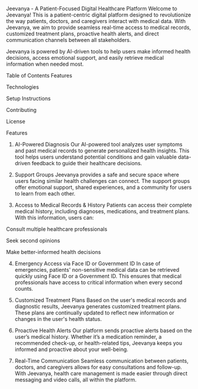 Jeevanya - A Patient-Focused Digital Healthcare Platform
Welcome to Jeevanya! This is a patient-centric digital platform designed to revolutionize the way patients, doctors, and caregivers interact with medical data. With Jeevanya, we aim to provide seamless real-time access to medical records, customized treatment plans, proactive health alerts, and direct communication channels between all stakeholders.

Jeevanya is powered by AI-driven tools to help users make informed health decisions, access emotional support, and easily retrieve medical information when needed most.

Table of Contents
Features

Technologies

Setup Instructions

Contributing

License

Features
1. AI-Powered Diagnosis
Our AI-powered tool analyzes user symptoms and past medical records to generate personalized health insights. This tool helps users understand potential conditions and gain valuable data-driven feedback to guide their healthcare decisions.

2. Support Groups
Jeevanya provides a safe and secure space where users facing similar health challenges can connect. The support groups offer emotional support, shared experiences, and a community for users to learn from each other.

3. Access to Medical Records & History
Patients can access their complete medical history, including diagnoses, medications, and treatment plans. With this information, users can:

Consult multiple healthcare professionals

Seek second opinions

Make better-informed health decisions

4. Emergency Access via Face ID or Government ID
In case of emergencies, patients' non-sensitive medical data can be retrieved quickly using Face ID or a Government ID. This ensures that medical professionals have access to critical information when every second counts.

5. Customized Treatment Plans
Based on the user's medical records and diagnostic results, Jeevanya generates customized treatment plans. These plans are continually updated to reflect new information or changes in the user's health status.

6. Proactive Health Alerts
Our platform sends proactive alerts based on the user’s medical history. Whether it’s a medication reminder, a recommended check-up, or health-related tips, Jeevanya keeps you informed and proactive about your well-being.

7. Real-Time Communication
Seamless communication between patients, doctors, and caregivers allows for easy consultations and follow-up. With Jeevanya, health care management is made easier through direct messaging and video calls, all within the platform.
